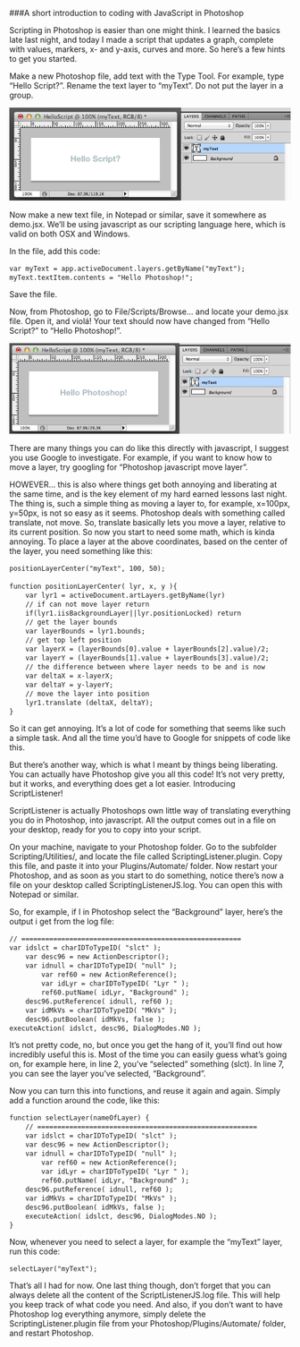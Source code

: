 ###A short introduction to coding with JavaScript in Photoshop

Scripting in Photoshop is easier than one might think. I learned the basics late last night, and today I made a script that updates a graph, complete with values, markers, x- and y-axis, curves and more. So here’s a few hints to get you started.

Make a new Photoshop file, add text with the Type Tool. For example, type “Hello Script?”. Rename the text layer to “myText”. Do not put the layer in a group.

![helloworld](img/hello-script.png)

Now make a new text file, in Notepad or similar, save it somewhere as demo.jsx. We’ll be using javascript as our scripting language here, which is valid on both OSX and Windows.

In the file, add this code:

	var myText = app.activeDocument.layers.getByName("myText");
	myText.textItem.contents = "Hello Photoshop!";

Save the file.

Now, from Photoshop, go to File/Scripts/Browse… and locate your demo.jsx file. Open it, and violá! Your text should now have changed from “Hello Script?” to “Hello Photoshop!”.

![hellophotoshop](img/hello-photoshop.png)

There are many things you can do like this directly with javascript, I suggest you use Google to investigate. For example, if you want to know how to move a layer, try googling for “Photoshop javascript move layer”.

HOWEVER… this is also where things get both annoying and liberating at the same time, and is the key element of my hard earned lessons last night. The thing is, such a simple thing as moving a layer to, for example, x=100px, y=50px, is not so easy as it seems. Photoshop deals with something called translate, not move. So, translate basically lets you move a layer, relative to its current position. So now you start to need some math, which is kinda annoying. To place a layer at the above coordinates, based on the center of the layer, you need something like this:

	positionLayerCenter("myText", 100, 50);
 
	function positionLayerCenter( lyr, x, y ){
    	var lyr1 = activeDocument.artLayers.getByName(lyr)
    	// if can not move layer return
    	if(lyr1.iisBackgroundLayer||lyr.positionLocked) return
    	// get the layer bounds
    	var layerBounds = lyr1.bounds;
    	// get top left position
    	var layerX = (layerBounds[0].value + layerBounds[2].value)/2;
    	var layerY = (layerBounds[1].value + layerBounds[3].value)/2;
    	// the difference between where layer needs to be and is now
    	var deltaX = x-layerX;
    	var deltaY = y-layerY;
    	// move the layer into position
    	lyr1.translate (deltaX, deltaY);
	}

So it can get annoying. It’s a lot of code for something that seems like such a simple task. And all the time you’d have to Google for snippets of code like this.

But there’s another way, which is what I meant by things being liberating. You can actually have Photoshop give you all this code! It’s not very pretty, but it works, and everything does get a lot easier. Introducing ScriptListener!

ScriptListener is actually Photoshops own little way of translating everything you do in Photoshop, into javascript. All the output comes out in a file on your desktop, ready for you to copy into your script.

On your machine, navigate to your Photoshop folder. Go to the subfolder Scripting/Utilities/, and locate the file called ScriptingListener.plugin. Copy this file, and paste it into your Plugins/Automate/ folder. Now restart your Photoshop, and as soon as you start to do something, notice there’s now a file on your desktop called ScriptingListenerJS.log. You can open this with Notepad or similar.

So, for example, if I in Photoshop select the “Background” layer, here’s the output i get from the log file:

	// =======================================================
	var idslct = charIDToTypeID( "slct" );
    	var desc96 = new ActionDescriptor();
    	var idnull = charIDToTypeID( "null" );
        	var ref60 = new ActionReference();
        	var idLyr = charIDToTypeID( "Lyr " );
        	ref60.putName( idLyr, "Background" );
    	desc96.putReference( idnull, ref60 );
    	var idMkVs = charIDToTypeID( "MkVs" );
    	desc96.putBoolean( idMkVs, false );
	executeAction( idslct, desc96, DialogModes.NO );

It’s not pretty code, no, but once you get the hang of it, you’ll find out how incredibly useful this is. Most of the time you can easily guess what’s going on, for example here, in line 2, you’ve “selected” something (slct). In line 7, you can see the layer you’ve selected, “Background”.

Now you can turn this into functions, and reuse it again and again. Simply add a function around the code, like this:

	function selectLayer(nameOfLayer) {
	    // =======================================================
	    var idslct = charIDToTypeID( "slct" );
	    var desc96 = new ActionDescriptor();
	    var idnull = charIDToTypeID( "null" );
	        var ref60 = new ActionReference();
	        var idLyr = charIDToTypeID( "Lyr " );
	        ref60.putName( idLyr, "Background" );
	    desc96.putReference( idnull, ref60 );
	    var idMkVs = charIDToTypeID( "MkVs" );
	    desc96.putBoolean( idMkVs, false );
	    executeAction( idslct, desc96, DialogModes.NO );
	}

Now, whenever you need to select a layer, for example the “myText” layer, run this code:

	selectLayer("myText");

That’s all I had for now. One last thing though, don’t forget that you can always delete all the content of the ScriptListenerJS.log file. This will help you keep track of what code you need. And also, if you don’t want to have Photoshop log everything anymore, simply delete the ScriptingListener.plugin file from your Photoshop/Plugins/Automate/ folder, and restart Photoshop.
